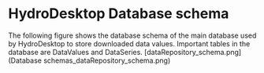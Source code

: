 # HydroDesktop Database schema
The following figure shows the database schema of the main database used by HydroDesktop to store downloaded data values. Important tables in the database are DataValues and DataSeries.
[dataRepository_schema.png](Database schemas_dataRepository_schema.png)